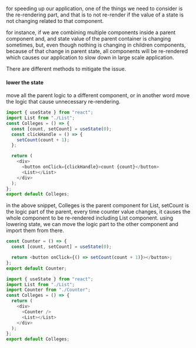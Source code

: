 for speeding up our application, one of the things we need to consider is the re-rendering part, and that is to not re-render if the value of a state is not changing related to that component.

for instance, if we are combining multiple components inside a parent component and, and state value of the parent container is changing sometimes, but, even though nothing is changing in children components, because of that change in parent state, all components will be re-rendered which causes our application to slow down in large scale application.

There are different methods to mitigate the issue.

#### lower the state

move all the parent logic to a different component, or in another word move the logic that cause unnecessary re-rendering.

```js
import { useState } from "react";
import List from "./List";
const Colleges = () => {
  const [count, setCount] = useState(0);
  const clickHandle = () => {
    setCount(count + 1);
  };

  return (
    <div>
      <button onClick={clickHandle}>count {count}</button>
      <List></List>
    </div>
  );
};
export default Colleges;
```

in the above snippet, Colleges is the parent component for List, setCount is the logic part of the parent, every time counter value changes, it causes the whole component to be re-rendered including List component.
using lowering state, we can move the logic part to the other component and import them from there.

```js
const Counter = () => {
  const [count, setCount] = useState(0);

  return <button onClick={() => setCount(count + 1)}></button>;
};
export default Counter;
```

```js
import { useState } from "react";
import List from "./List";
import Counter from "./Counter";
const Colleges = () => {
  return (
    <div>
      <Counter />
      <List></List>
    </div>
  );
};
export default Colleges;
```

